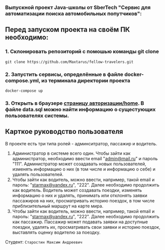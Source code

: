 ### Выпускной проект Java-школы от SberTech "Сервис для автоматизации поиска автомобильных попутчиков":

## Перед запуском проекта на своём ПК необходимо:

### 1. Склонировать репозиторий c помошью команды git clone

```
git clone https://github.com/Maxtarus/fellow-travelers.git
```

### 2. Запустить сервисы, определённые в файле docker-compose.yml, из терминала директории проекта
```
docker-compose up
```
### 3. Открыть в браузере <a href="http://localhost:8080">страницу авторизации/home<a>. В файле data.sql можно найти информацию о сущестующих пользователях системы.

## Карткое руководство пользователя
В проекте есть три типа ролей - админситратор, пассажир и водитель. 
1. Администратор в системе всего один. Чтобы зайти как администратор, необходимо ввести email "admin@mail.ru" и пароль "111". Администратор может созадавать новых пользователей, изменять информацию о них (в том числе и информацию о себе) и удалять пользователей.
2. Чтобы зайти как водитель, можно ввести, например, такой email и пароль: "starmax@yandex.ru", "222". Далее необходимо продолжить как водитель. Водитель может создавать поездки, изменять информацию о них и удалять, принимать или отклонять заявки пассажиров на них, просматривать историю поездок, в том числе приблизительный маршрут на карте мира.
3. Чтобы зайти как водитель, можно ввести, например, такой email и пароль: "starmax@yandex.ru", "222". Далее необходимо продолжить как пассажир. Пассажир может подавать заявки на доступные поездки, удалять их, просматривать свои заявки и историю поездок, выставлять оценку водителю за поездку.

Студент: `Старостин Максим Андреевич`
